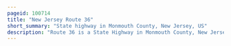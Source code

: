 ```yaml
---
pageid: 100714
title: "New Jersey Route 36"
short_summary: "State highway in Monmouth County, New Jersey, US"
description: "Route 36 is a State Highway in Monmouth County, New Jersey, United States. The 24. The 40-mile long Route shaped as a Reverse C begins at an Intersection with the Garden State Parkway and County Route 51 on the Border of Tinton Falls and eatontown and continues East to long Branch. From Long Branch, the Route follows the Atlantic Ocean North to Sea Bright and turns west, running to the South of the Raritan Bay. Route 36 Ends in Keyport at an Interchange with Garden State Parkway and Route 35. It varies in Width from a Six-Lane divided Highway to Two-Lane undivided Roads. The Route is signed eastwest between eatontown and long Branch and north-south between long Branch and Keyport."
---
```

